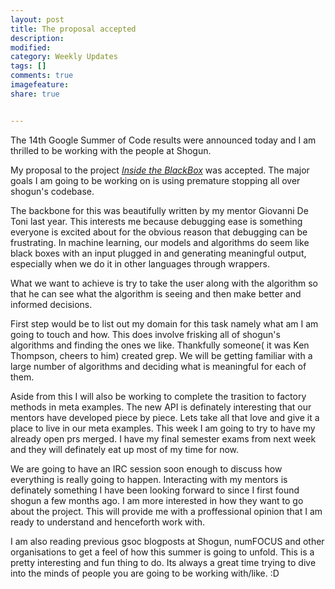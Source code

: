 ```yaml
---
layout: post
title: The proposal accepted
description:
modified:
category: Weekly Updates
tags: []
comments: true
imagefeature:
share: true


---
```

The 14th Google Summer of Code results were announced today and I am thrilled to be working with the people at Shogun.

My proposal to the project *[Inside the BlackBox](https://summerofcode.withgoogle.com/projects/6010966421012480)* was accepted.
The major goals I am going to be working on is using premature stopping all over shogun's codebase.


The backbone for this was beautifully written by my mentor Giovanni De Toni last year.
This interests me because debugging ease is something everyone is excited about for the obvious reason that debugging can be frustrating.
In machine learning, our models and algorithms do seem like black boxes with an input plugged in and generating meaningful output, especially when we do it in
other languages through wrappers.


What we want to achieve is try to take the user along with the algorithm so that he can see what the algorithm is seeing and then
make better and informed decisions.


First step would be to list out my domain for this task namely what am I am going to touch and how.
This does involve frisking all of shogun's algorithms and finding the ones we like. Thankfully someone( it was Ken Thompson, cheers to him) created grep.
We will be getting familiar with a large number of algorithms and deciding what is meaningful for each of them.


Aside from this I will also be working to complete the trasition to factory methods in meta examples. The new API is definately interesting
that our mentors have developed piece by piece. Lets take all that love and give it a place to live in our meta examples.
This week I am going to try to have my already open prs merged. I have my final semester exams from next week and they will definately eat
up most of my time for now.


We are going to have an IRC session soon enough to discuss how everything is really going to happen.
Interacting with my mentors is definately something I have been looking forward to since I first found shogun a few months ago.
I am more interested in how they want to go about the project. This will provide me with a proffessional opinion that I am ready to
understand and henceforth work with.

I am also reading previous gsoc blogposts at Shogun, numFOCUS and other organisations to get a feel of how this summer is going to unfold.
This is a pretty interesting and fun thing to do. Its always a great time trying to dive into the minds of people you are going to be working with/like. :D
